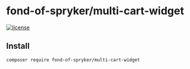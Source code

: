 # fond-of-spryker/multi-cart-widget
[![license](https://img.shields.io/github/license/mashape/apistatus.svg)](https://packagist.org/packages/fond-of-spryker/multi-cart-widget)

## Install

```
composer require fond-of-spryker/multi-cart-widget
```
